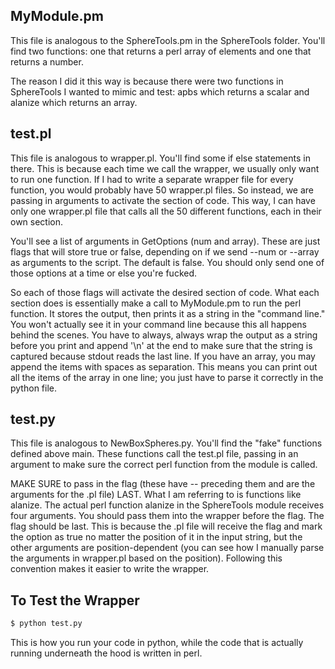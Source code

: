 ## MyModule.pm
This file is analogous to the SphereTools.pm in the SphereTools folder. You'll find two functions: one that returns a perl array of elements and one that returns a number.

The reason I did it this way is because there were two functions in SphereTools I wanted to mimic and test: apbs which returns a scalar and alanize which returns an array.

## test.pl
This file is analogous to wrapper.pl. You'll find some if else statements in there. This is because each time we call the wrapper, we usually only want to run one function. If I had to write a separate wrapper file for every function, you would probably have 50 wrapper.pl files. So instead, we are passing in arguments to activate the section of code. This way, I can have only one wrapper.pl file that calls all the 50 different functions, each in their own section.

You'll see a list of arguments in GetOptions (num and array). These are just flags that will store true or false, depending on if we send --num or --array as arguments to the script. The default is false. You should only send one of those options at a time or else you're fucked.

So each of those flags will activate the desired section of code. What each section does is essentially make a call to MyModule.pm to run the perl function. It stores the output, then prints it as a string in the "command line." You won't actually see it in your command line because this all happens behind the scenes. You have to always, always wrap the output as a string before you print and append '\n' at the end to make sure that the string is captured because stdout reads the last line. If you have an array, you may append the items with spaces as separation. This means you can print out all the items of the array in one line; you just have to parse it correctly in the python file.

## test.py
This file is analogous to NewBoxSpheres.py. You'll find the "fake" functions defined above main. These functions call the test.pl file, passing in an argument to make sure the correct perl function from the module is called. 

MAKE SURE to pass in the flag (these have -- preceding them and are the arguments for the .pl file) LAST. What I am referring to is functions like alanize. The actual perl function alanize in the SphereTools module receives four arguments. You should pass them into the wrapper before the flag. The flag should be last. This is because the .pl file will receive the flag and mark the option as true no matter the position of it in the input string, but the other arguments are position-dependent (you can see how I manually parse the arguments in wrapper.pl based on the position). Following this convention makes it easier to write the wrapper. 

## To Test the Wrapper
```bash
$ python test.py
```
This is how you run your code in python, while the code that is actually running underneath the hood is written in perl.
